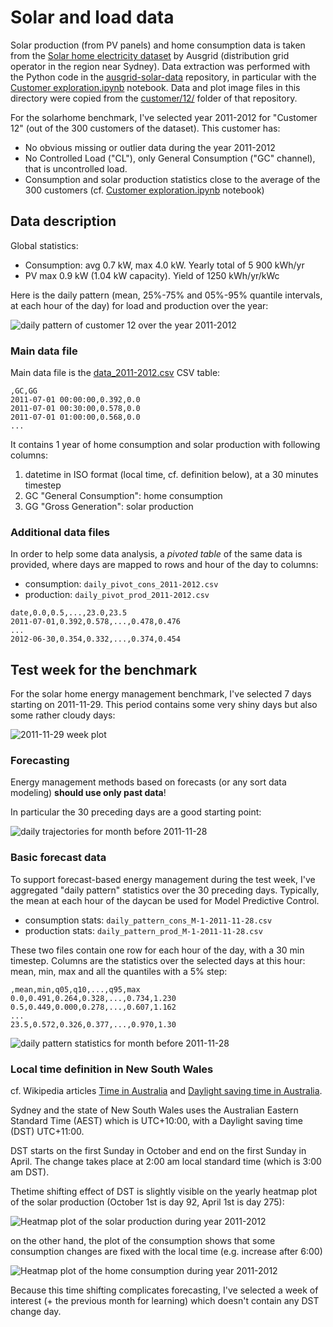 # Solar and load data

Solar production (from PV panels) and home consumption data is taken from the
[Solar home electricity dataset](http://www.ausgrid.com.au/Common/About-us/Corporate-information/Data-to-share/Solar-home-electricity-data.aspx) by Ausgrid (distribution grid operator in the region near Sydney).
Data extraction was performed with the Python code in the
[ausgrid-solar-data](https://github.com/pierre-haessig/ausgrid-solar-data) repository,
in particular with the [Customer exploration.ipynb](https://github.com/pierre-haessig/ausgrid-solar-data/blob/master/Customer%20exploration.ipynb) notebook.
Data and plot image files in this directory were copied from the [customer/12/]( https://github.com/pierre-haessig/ausgrid-solar-data/tree/master/customer/12) folder of that repository.

For the solarhome benchmark, I've selected year 2011-2012 for "Customer 12" (out of the 300 customers of the dataset). This customer has:

* No obvious missing or outlier data during the year 2011-2012
* No Controlled Load ("CL"), only General Consumption ("GC" channel), that is uncontrolled load.
* Consumption and solar production statistics close to the average of the 300 customers (cf. [Customer exploration.ipynb](https://github.com/pierre-haessig/ausgrid-solar-data/blob/master/Customer%20exploration.ipynb) notebook)

## Data description

Global statistics:

* Consumption: avg 0.7 kW, max 4.0 kW. Yearly total of 5 900 kWh/yr
* PV max 0.9 kW (1.04 kW capacity). Yield of 1250 kWh/yr/kWc

Here is the daily pattern (mean, 25%-75% and 05%-95% quantile intervals, at each hour of the day) for load and production over the year:

![daily pattern of customer 12 over the year 2011-2012](daily_pattern_2011-2012.png)

### Main data file

Main data file is the [data_2011-2012.csv](data_2011-2012.csv) CSV table:

```
,GC,GG
2011-07-01 00:00:00,0.392,0.0
2011-07-01 00:30:00,0.578,0.0
2011-07-01 01:00:00,0.568,0.0
...
```

It contains 1 year of home consumption and solar production with following columns:

1. datetime in ISO format (local time, cf. definition below), at a 30 minutes timestep
2. GC "General Consumption": home consumption
3. GG "Gross Generation": solar production

### Additional data files

In order to help some data analysis, a *pivoted table* of the same data is provided, where days are mapped to rows and hour of the day to columns:

* consumption: `daily_pivot_cons_2011-2012.csv`
* production: `daily_pivot_prod_2011-2012.csv`

```
date,0.0,0.5,...,23.0,23.5
2011-07-01,0.392,0.578,...,0.478,0.476
...
2012-06-30,0.354,0.332,...,0.374,0.454
```

## Test week for the benchmark

For the solar home energy management benchmark, I've selected 7 days starting on 2011-11-29.
This period contains some very shiny days but also some rather cloudy days:

![2011-11-29 week plot](data_week_2011-11-29.png)

### Forecasting

Energy management methods based on forecasts (or any sort data  modeling) **should use only past data**!

In particular the 30 preceding days are a good starting point:

![daily trajectories for month before 2011-11-28 ](daily_traj_M-1-2011-11-28.png)

### Basic forecast data

To support forecast-based energy management during the test week, I've aggregated "daily pattern" statistics over the 30 preceding days. Typically, the mean at each hour of the daycan be used for Model Predictive Control.

* consumption stats: `daily_pattern_cons_M-1-2011-11-28.csv`
* production stats: `daily_pattern_prod_M-1-2011-11-28.csv`

These two files contain one row for each hour of the day, with a 30 min timestep.
Columns are the statistics over the selected days at this hour:
mean, min, max and all the quantiles with a 5% step:
```
,mean,min,q05,q10,...,q95,max
0.0,0.491,0.264,0.328,...,0.734,1.230
0.5,0.449,0.000,0.278,...,0.607,1.162
...
23.5,0.572,0.326,0.377,...,0.970,1.30
```



![daily pattern statistics for month before 2011-11-28 ](daily_pattern_prod_M-1-2011-11-28.png)

### Local time definition in New South Wales

cf. Wikipedia articles [Time in Australia](https://en.wikipedia.org/wiki/Time_in_Australia)
and [Daylight saving time in Australia](https://en.wikipedia.org/wiki/Daylight_saving_time_in_Australia).

Sydney and the state of New South Wales uses the Australian Eastern Standard Time (AEST) which is UTC+10:00, with a Daylight saving time (DST) UTC+11:00.

DST starts on the first Sunday in October and end on the first Sunday in April. The change takes place at 2:00 am local standard time (which is 3:00 am DST).

Thetime shifting effect of DST is slightly visible on the yearly heatmap plot of the solar production (October 1st is day 92, April 1st is day 275):

![Heatmap plot of the solar production during year 2011-2012 ](daily_pivot_prod_2011-2012.png)

on the other hand, the plot of the consumption shows that some consumption changes are fixed with the local time (e.g. increase after 6:00)

![Heatmap plot of the home consumption during year 2011-2012 ](daily_pivot_cons_2011-2012.png)

Because this time shifting complicates forecasting, I've selected a week of interest (+ the previous month for learning) which doesn't contain any DST change day.
